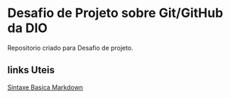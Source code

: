 # Desafio de Projeto sobre Git/GitHub da DIO
Repositorio criado para Desafio de projeto.

## links Uteis 
[Sintaxe Basica Markdown](https://www.markdownguide.org/basic-syntax/)
